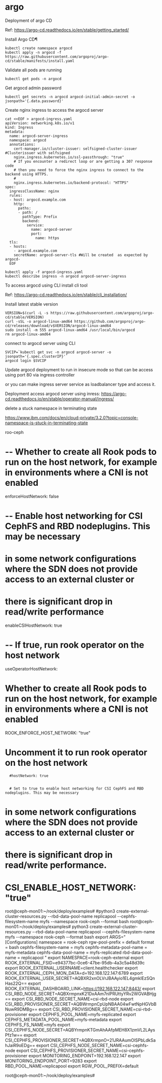 # argo

Deployment of argo CD


Ref: https://argo-cd.readthedocs.io/en/stable/getting_started/


Install Argo CD¶

```
kubectl create namespace argocd
kubectl apply -n argocd -f https://raw.githubusercontent.com/argoproj/argo-cd/stable/manifests/install.yaml
```

Validate all pods are running

```
kubectl get pods -n argocd

```

Get argocd admin password

```
kubectl get secrets -n argocd argocd-initial-admin-secret -o jsonpath='{.data.password}'
```

Create nginx ingress to access the argocd server

```
cat <<EOF > argocd-ingress.yaml
apiVersion: networking.k8s.io/v1
kind: Ingress
metadata:
  name: argocd-server-ingress
  namespace: argocd
  annotations:
    cert-manager.io/cluster-issuer: selfsigned-cluster-issuer   #Clusterissuer with selfsigned 
    nginx.ingress.kubernetes.io/ssl-passthrough: "true"
    # If you encounter a redirect loop or are getting a 307 response code
    # then you need to force the nginx ingress to connect to the backend using HTTPS.
    #
    nginx.ingress.kubernetes.io/backend-protocol: "HTTPS"
spec:
  ingressClassName: nginx
  rules:
  - host: argocd.example.com
    http:
      paths:
      - path: /
        pathType: Prefix
        backend:
          service:
            name: argocd-server
            port:
              name: https
  tls:
  - hosts:
    - argocd.example.com
    secretName: argocd-server-tls #Will be created  as expected by argocd-
  EOF
```

```
kubectl apply -f argocd-ingress.yaml
kubectl describe ingress -n argocd argocd-server-ingress
```

To access argocd using CLI install cli tool

Ref: https://argo-cd.readthedocs.io/en/stable/cli_installation/

Install latest stable version

```
VERSION=$(curl -L -s https://raw.githubusercontent.com/argoproj/argo-cd/stable/VERSION)
curl -sSL -o argocd-linux-amd64 https://github.com/argoproj/argo-cd/releases/download/v$VERSION/argocd-linux-amd64
sudo install -m 555 argocd-linux-amd64 /usr/local/bin/argocd
rm argocd-linux-amd64
```

connect to argocd server using CLI

```
SVCIP=`kubectl get svc -n argocd argocd-server -o jsonpath='{.spec.clusterIP}'`
argocd login $SVCIP

```




Update argocd deployment to run in insecure mode so that can be access using port 80 via ingress controller

or you can make ingress server service as loadbalancer type and access it.

Deployment access argocd server using inress:
https://argo-cd.readthedocs.io/en/stable/operator-manual/ingress/

delete a stuck namespace in terminating state

https://www.ibm.com/docs/en/cloud-private/3.2.0?topic=console-namespace-is-stuck-in-terminating-state





roo-ceph

# -- Whether to create all Rook pods to run on the host network, for example in environments where a CNI is not enabled
enforceHostNetwork: false

# -- Enable host networking for CSI CephFS and RBD nodeplugins. This may be necessary
  # in some network configurations where the SDN does not provide access to an external cluster or
  # there is significant drop in read/write performance
  enableCSIHostNetwork: true

  # -- If true, run rook operator on the host network
useOperatorHostNetwork:



 # Whether to create all Rook pods to run on the host network, for example in environments where a CNI is not enabled
  ROOK_ENFORCE_HOST_NETWORK: "true"


 # Uncomment it to run rook operator on the host network
      #hostNetwork: true


      # Set to true to enable host networking for CSI CephFS and RBD nodeplugins. This may be necessary
 # in some network configurations where the SDN does not provide access to an external cluster or
 # there is significant drop in read/write performance.
 # CSI_ENABLE_HOST_NETWORK: "true"



 root@ceph-mon01:~/rook/deploy/examples# #python3 create-external-cluster-resources.py --rbd-data-pool-name replicapool --cephfs-filesystem-name myfs --namespace rook-ceph --format bash
root@ceph-mon01:~/rook/deploy/examples# python3 create-external-cluster-resources.py --rbd-data-pool-name replicapool --cephfs-filesystem-name myfs --namespace rook-ceph --format bash
export ARGS="[Configurations]
namespace = rook-ceph
rgw-pool-prefix = default
format = bash
cephfs-filesystem-name = myfs
cephfs-metadata-pool-name = myfs-metadata
cephfs-data-pool-name = myfs-replicated
rbd-data-pool-name = replicapool
"
export NAMESPACE=rook-ceph-external
export ROOK_EXTERNAL_FSID=e94377bc-0ce6-47be-95db-4a3c5a48d39c
export ROOK_EXTERNAL_USERNAME=client.healthchecker
export ROOK_EXTERNAL_CEPH_MON_DATA=d=192.168.122.147:6789
export ROOK_EXTERNAL_USER_SECRET=AQBXR2xnOLVrJBAAyio1EL4gmklEzSQnHas22Q==
export ROOK_EXTERNAL_DASHBOARD_LINK=https://192.168.122.147:8443/
export CSI_RBD_NODE_SECRET=AQBXrmpnxK21DxAAm7nIPRUttyYRv2WGVABHjg==
export CSI_RBD_NODE_SECRET_NAME=csi-rbd-node
export CSI_RBD_PROVISIONER_SECRET=AQBWrmpnCpUpNBAA04wFwtNpHGVbBNuwR9DMBg==
export CSI_RBD_PROVISIONER_SECRET_NAME=csi-rbd-provisioner
export CEPHFS_POOL_NAME=myfs-replicated
export CEPHFS_METADATA_POOL_NAME=myfs-metadata
export CEPHFS_FS_NAME=myfs
export CSI_CEPHFS_NODE_SECRET=AQBYrmpnKTGmAhAAfpMEH8X1zmVL2LAysPfz1w==
export CSI_CEPHFS_PROVISIONER_SECRET=AQBXrmpnO+21JRAAumOlSPbLdkSahJaiR9oEDg==
export CSI_CEPHFS_NODE_SECRET_NAME=csi-cephfs-node
export CSI_CEPHFS_PROVISIONER_SECRET_NAME=csi-cephfs-provisioner
export MONITORING_ENDPOINT=192.168.122.147
export MONITORING_ENDPOINT_PORT=9283
export RBD_POOL_NAME=replicapool
export RGW_POOL_PREFIX=default

root@ceph-mon01:~/rook/deploy/examples#